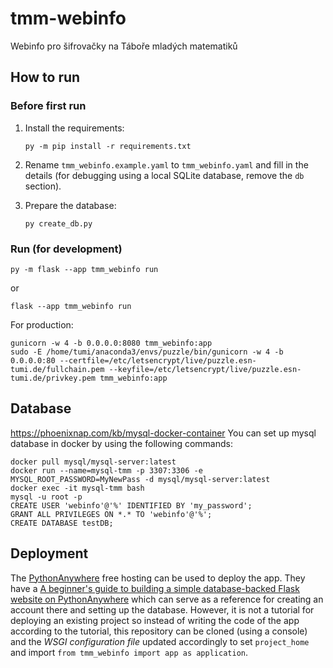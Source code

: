 # tmm-webinfo

Webinfo pro šifrovačky na Táboře mladých matematiků

## How to run

### Before first run

1. Install the requirements:
   ```shell
   py -m pip install -r requirements.txt
   ```
2. Rename `tmm_webinfo.example.yaml` to `tmm_webinfo.yaml` and fill in the details (for debugging using a local SQLite database, remove
   the `db` section).

3. Prepare the database:
    ```shell
    py create_db.py
    ```

### Run (for development)

```shell
py -m flask --app tmm_webinfo run 
```
or
```shell
flask --app tmm_webinfo run
```

For production:
```shell
gunicorn -w 4 -b 0.0.0.0:8080 tmm_webinfo:app
sudo -E /home/tumi/anaconda3/envs/puzzle/bin/gunicorn -w 4 -b 0.0.0.0:80 --certfile=/etc/letsencrypt/live/puzzle.esn-tumi.de/fullchain.pem --keyfile=/etc/letsencrypt/live/puzzle.esn-tumi.de/privkey.pem tmm_webinfo:app
```

## Database
https://phoenixnap.com/kb/mysql-docker-container
You can set up mysql database in docker by using the following commands:
```shell
docker pull mysql/mysql-server:latest
docker run --name=mysql-tmm -p 3307:3306 -e MYSQL_ROOT_PASSWORD=MyNewPass -d mysql/mysql-server:latest
docker exec -it mysql-tmm bash
mysql -u root -p
CREATE USER 'webinfo'@'%' IDENTIFIED BY 'my_password';
GRANT ALL PRIVILEGES ON *.* TO 'webinfo'@'%';
CREATE DATABASE testDB;
```

## Deployment

The [PythonAnywhere](https://eu.pythonanywhere.com/) free hosting can be used to deploy the app. They have a [A beginner's guide to building a simple database-backed Flask website on PythonAnywhere](https://blog.pythonanywhere.com/121/) which can serve as a reference for creating an account there and setting up the database. However, it is not a tutorial for deploying an existing project so instead of writing the code of the app according to the tutorial, this repository can be cloned (using a console) and the *WSGI configuration file* updated accordingly to set `project_home` and import `from tmm_webinfo import app as application`.
